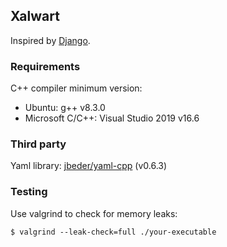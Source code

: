 ## Xalwart

Inspired by [Django](https://github.com/django/django).

### Requirements

C++ compiler minimum version:
* Ubuntu: g++ v8.3.0
* Microsoft C/C++: Visual Studio 2019 v16.6

### Third party
Yaml library: [jbeder/yaml-cpp](https://github.com/jbeder/yaml-cpp) (v0.6.3)

### Testing

Use valgrind to check for memory leaks:
```
$ valgrind --leak-check=full ./your-executable
```

